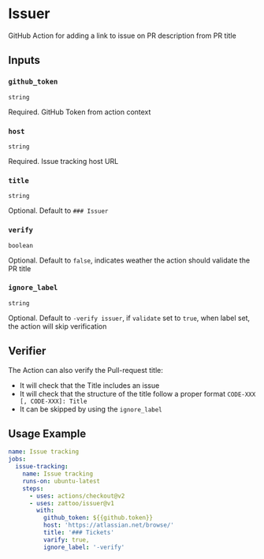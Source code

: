 # Issuer

GitHub Action for adding a link to issue on PR description from PR title

## Inputs

### `github_token`

`string`

Required. GitHub Token from action context

### `host`

`string`

Required. Issue tracking host URL

### `title`

`string`

Optional. Default to `### Issuer`

### `verify`

`boolean`

Optional. Default to `false`, indicates weather the action should validate the PR title

### `ignore_label`

`string`

Optional. Default to `-verify issuer`, if `validate` set to `true`, when label set, the action will skip verification

## Verifier

The Action can also verify the Pull-request title:
- It will check that the Title includes an issue
- It will check that the structure of the title follow a proper format `CODE-XXX [, CODE-XXX]: Title`
- It can be skipped by using the `ignore_label`

## Usage Example

````yaml
name: Issue tracking
jobs:
  issue-tracking:
    name: Issue tracking
    runs-on: ubuntu-latest
    steps:
      - uses: actions/checkout@v2
      - uses: zattoo/issuer@v1
        with:
          github_token: ${{github.token}}
          host: 'https://atlassian.net/browse/'
          title: '### Tickets'
          varify: true,
          ignore_label: '-verify'
````
